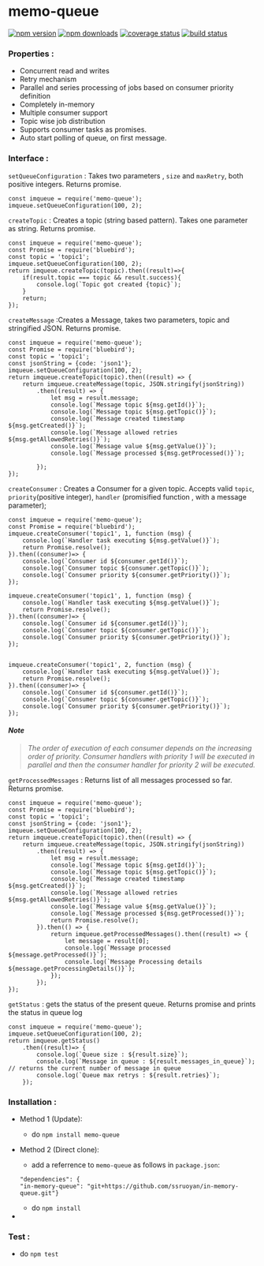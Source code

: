 # memo-queue 
[![npm version](https://badge.fury.io/js/in-memory-queue.svg)](https://badge.fury.io/js/in-memory-queue)
[![npm downloads](https://img.shields.io/npm/dt/in-memory-queue.svg)](https://img.shields.io/npm/dt/in-memory-queue.svg)
[![coverage status](https://coveralls.io/repos/github/void666/in-memory-queue/badge.svg?branch=master)](https://coveralls.io/github/void666/in-memory-queue?branch=master)
[![build status](https://travis-ci.org/void666/in-memory-queue.svg?branch=master)](https://travis-ci.org/void666/in-memory-queue)

### Properties :
  - Concurrent read and writes
  - Retry mechanism
  - Parallel and series processing of jobs based on consumer priority definition
  - Completely in-memory
  - Multiple consumer support
  - Topic wise job distribution
  - Supports consumer tasks as promises.
  - Auto start polling of queue, on first message.

### Interface : 
`setQueueConfiguration` : Takes two parameters , `size` and `maxRetry`, both positive integers.
Returns promise.

```
const imqueue = require('memo-queue');
imqueue.setQueueConfiguration(100, 2); 

 ```
   
    
`createTopic` : Creates a topic (string based pattern). Takes one parameter as string. Returns promise.

```
const imqueue = require('memo-queue');
const Promise = require('bluebird');
const topic = 'topic1';
imqueue.setQueueConfiguration(100, 2);
return imqueue.createTopic(topic).then((result)=>{ 
    if(result.topic === topic && result.success){
        console.log(`Topic got created {topic}`);
    }
    return;
});
```


`createMessage` :Creates a Message, takes two parameters, topic and stringified JSON. Returns promise.
```
const imqueue = require('memo-queue');
const Promise = require('bluebird');
const topic = 'topic1';
const jsonString = {code: 'json1'};
imqueue.setQueueConfiguration(100, 2);
return imqueue.createTopic(topic).then((result) => {
    return imqueue.createMessage(topic, JSON.stringify(jsonString))
        .then((result) => {
            let msg = result.message;
            console.log(`Message topic ${msg.getId()}`);
            console.log(`Message topic ${msg.getTopic()}`);
            console.log(`Message created timestamp ${msg.getCreated()}`);
            console.log(`Message allowed retries ${msg.getAllowedRetries()}`);
            console.log(`Message value ${msg.getValue()}`);
            console.log(`Message processed ${msg.getProcessed()}`);

        });
});
```


`createConsumer` : Creates a Consumer for a given topic. Accepts valid `topic`, `priority`(positive integer), `handler` (promisified function , with a message parameter);
```
const imqueue = require('memo-queue');
const Promise = require('bluebird');
imqueue.createConsumer('topic1', 1, function (msg) {
    console.log(`Handler task executing ${msg.getValue()}`);
    return Promise.resolve();
}).then((consumer)=> {
    console.log(`Consumer id ${consumer.getId()}`);
    console.log(`Consumer topic ${consumer.getTopic()}`);
    console.log(`Consumer priority ${consumer.getPriority()}`);
});

imqueue.createConsumer('topic1', 1, function (msg) {
    console.log(`Handler task executing ${msg.getValue()}`);
    return Promise.resolve();
}).then((consumer)=> {
    console.log(`Consumer id ${consumer.getId()}`);
    console.log(`Consumer topic ${consumer.getTopic()}`);
    console.log(`Consumer priority ${consumer.getPriority()}`);
});


imqueue.createConsumer('topic1', 2, function (msg) {
    console.log(`Handler task executing ${msg.getValue()}`);
    return Promise.resolve();
}).then((consumer)=> {
    console.log(`Consumer id ${consumer.getId()}`);
    console.log(`Consumer topic ${consumer.getTopic()}`);
    console.log(`Consumer priority ${consumer.getPriority()}`);
});
```
#### _Note_

>_The order of execution of each consumer depends on the increasing order of priority. Consumer handlers with priority 1 will be executed in parallel and then the consumer handler for priority 2 will be executed._ 

`getProcessedMessages` : Returns list of all messages processed so far. Returns promise.
```
const imqueue = require('memo-queue');
const Promise = require('bluebird');
const topic = 'topic1';
const jsonString = {code: 'json1'};
imqueue.setQueueConfiguration(100, 2);
return imqueue.createTopic(topic).then((result) => {
    return imqueue.createMessage(topic, JSON.stringify(jsonString))
        .then((result) => {
            let msg = result.message;
            console.log(`Message topic ${msg.getId()}`);
            console.log(`Message topic ${msg.getTopic()}`);
            console.log(`Message created timestamp ${msg.getCreated()}`);
            console.log(`Message allowed retries ${msg.getAllowedRetries()}`);
            console.log(`Message value ${msg.getValue()}`);
            console.log(`Message processed ${msg.getProcessed()}`);
            return Promise.resolve();
        }).then(() => {
            return imqueue.getProcessedMessages().then((result) => {
                let message = result[0];
                console.log(`Message processed ${message.getProcessed()}`);
                console.log(`Message Processing details ${message.getProcessingDetails()}`);
            });
        });
});

```

`getStatus` : gets the status of the present queue. Returns promise and prints the status in queue log
```
const imqueue = require('memo-queue');
imqueue.setQueueConfiguration(100, 2);
return imqueue.getStatus()
    .then((result)=> {
        console.log(`Queue size : ${result.size}`);
        console.log(`Message in queue : ${result.messages_in_queue}`); // returns the current number of message in queue
        console.log(`Queue max retrys : ${result.retries}`);
    });
```
### Installation : 

- Method 1 (Update):
    - do `npm install memo-queue`    


- Method 2 (Direct clone): 
    - add a referrence to `memo-queue` as follows in `package.json`:
    ```
    "dependencies": {
    "in-memory-queue": "git+https://github.com/ssruoyan/in-memory-queue.git"}
    ```
    - do  `npm install`
- 

### Test : 
- do `npm test`

